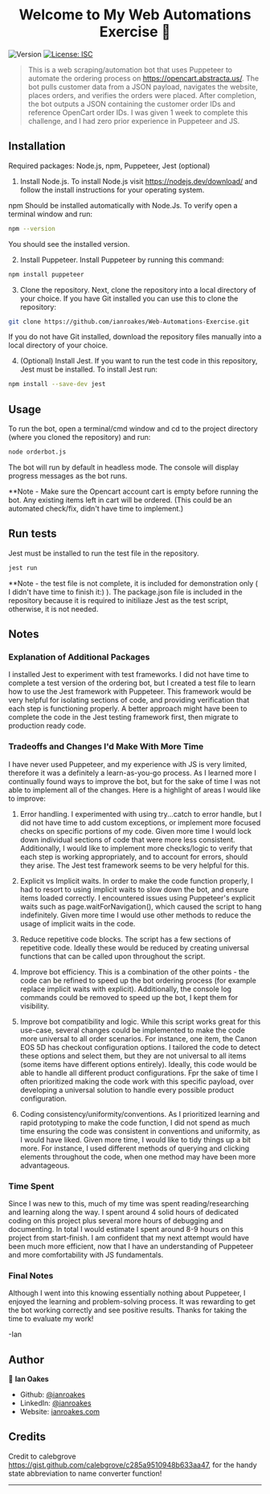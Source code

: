 <h1 align="center">Welcome to My Web Automations Exercise 👋</h1>
<p>
  <img alt="Version" src="https://img.shields.io/badge/version-1.0.0-blue.svg?cacheSeconds=2592000" />
  <a href="#" target="_blank">
    <img alt="License: ISC" src="https://img.shields.io/badge/License-ISC-yellow.svg" />
  </a>
</p>

> This is a web scraping/automation bot that uses Puppeteer to automate the ordering process on https://opencart.abstracta.us/.
> The bot pulls customer data from a JSON payload, navigates the website, places orders, and verifies the orders were placed.
> After completion, the bot outputs a JSON containing the customer order IDs and reference OpenCart order IDs. I was given 1 
> week to complete this challenge, and I had zero prior experience in Puppeteer and JS.

## Installation
Required packages: Node.js, npm, Puppeteer, Jest (optional)

1. Install Node.js. To install Node.js visit https://nodejs.dev/download/ and follow the install instructions for your operating system.

npm Should be installed automatically with Node.Js. To verify open a terminal window and run:
```sh
npm --version
```
You should see the installed version.

2. Install Puppeteer.
   Install Puppeteer by running this command:
```sh
npm install puppeteer
```

3. Clone the repository. Next, clone the repository into a local directory of your choice. If you have Git installed you can use this to clone the repository:
```sh
git clone https://github.com/ianroakes/Web-Automations-Exercise.git
```
If you do not have Git installed, download the repository files manually into a local directory of your choice.

4. (Optional) Install Jest. 
   If you want to run the test code in this repository, Jest must be installed.
   To install Jest run:
```sh
npm install --save-dev jest
```

## Usage

To run the bot, open a terminal/cmd window and cd to the project directory (where you cloned the repository) and run:
```sh
node orderbot.js
```
The bot will run by default in headless mode. The console will display progress messages as the bot runs.

**Note - Make sure the Opencart account cart is empty before running the bot. Any existing items left in cart will be ordered. (This could be an automated check/fix, didn't have time to implement.)

## Run tests

Jest must be installed to run the test file in the repository. 
```sh
jest run
```
**Note - the test file is not complete, it is included for demonstration only ( I didn't have time to finish it:) ).
The package.json file is included in the repository because it is required to initiliaze Jest as the test script, otherwise, it is not needed.

## Notes

### Explanation of Additional Packages
I installed Jest to experiment with test frameworks. I did not have time to complete a test version of the ordering bot, but I created a test file to learn how to use the Jest framework with Puppeteer. This framework would be very helpful for isolating sections of code, and providing verification that each step is functioning properly. A better approach might have been to complete the code in the Jest testing framework first, then migrate to production ready code.

### Tradeoffs and Changes I'd Make With More Time
I have never used Puppeteer, and my experience with JS is very limited, therefore it was a definitely a learn-as-you-go process. As I learned more I continually found ways to improve the bot, but for the sake of time I was not able to implement all of the changes. Here is a highlight of areas I would like to improve:

1. Error handling. I experimented with using try...catch to error handle, but I did not have time to add custom exceptions, or implement more focused checks on specific portions of my code. Given more time I would lock down individual sections of code that were more less consistent. Additionally, I would like to implement more checks/logic to verify that each step is working appropriately, and to account for errors, should they arise. The Jest test framework seems to be very helpful for this.

2. Explicit vs Implicit waits. In order to make the code function properly, I had to resort to using implicit waits to slow down the bot, and ensure items loaded correctly. I encountered issues using Puppeteer's explicit waits such as page.waitForNavigation(), which caused the script to hang indefinitely. Given more time I would use other methods to reduce the usage of implicit waits in the code.

4. Reduce repetitive code blocks. The script has a few sections of repetitive code. Ideally these would be reduced by creating universal functions that can be called upon throughout the script. 

5. Improve bot efficiency. This is a combination of the other points - the code can be refined to speed up the bot ordering process (for example replace implicit waits with explicit). Additionally, the console log commands could be removed to speed up the bot, I kept them for visibility. 

6. Improve bot compatibility and logic. While this script works great for this use-case, several changes could be implemented to make the code more universal to all order scenarios. For instance, one item, the Canon EOS 5D has checkout configuration options. I tailored the code to detect these options and select them, but they are not universal to all items (some items have different options entirely). Ideally, this code would be able to handle all different product configurations. Fpr the sake of time I often prioritized making the code work with this specific payload, over developing a universal solution to handle every possible product configuration.

7. Coding consistency/uniformity/conventions. As I prioritized learning and rapid prototyping to make the code function, I did not spend as much time ensuring the code was consistent in conventions and uniformity, as I would have liked. Given more time, I would like to tidy things up a bit more. For instance, I used different methods of querying and clicking elements throughout the code, when one method may have been more advantageous.   

### Time Spent
Since I was new to this, much of my time was spent reading/researching and learning along the way. I spent around 4 solid hours of dedicated coding on this project plus several more hours of debugging and documenting. In total I would estimate I spent around 8-9 hours on this project from start-finish. I am confident that my next attempt would have been much more efficient, now that I have an understanding of Puppeteer and more comfortability with JS fundamentals. 

### Final Notes
Although I went into this knowing essentially nothing about Puppeteer, I enjoyed the learning and problem-solving process. It was rewarding to get the bot working correctly and see positive results. Thanks for taking the time to evaluate my work! 

-Ian

## Author

👤 **Ian Oakes**

* Github: [@ianroakes](https://github.com/ianroakes)
* LinkedIn: [@ianroakes](https://linkedin.com/in/ianroakes)
* Website: [ianroakes.com](https://ianroakes.com)

## Credits
Credit to calebgrove https://gist.github.com/calebgrove/c285a9510948b633aa47, for the handy state abbreviation to name converter function!

***
